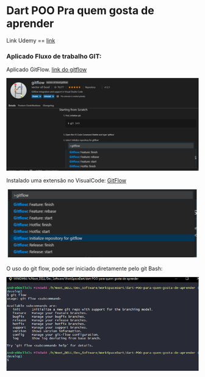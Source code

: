 # Dart POO Pra quem gosta de aprender

Link Udemy == [link ](https://www.udemy.com/share/102u9sB0Qac1dbR3w=/)

### Aplicado Fluxo de trabalho GIT: 

Aplicado GitFlow. [link do gitflow]([https://danielkummer.github.io/git-flow-cheatsheet/)

![image-20210501152809555](./image/README/image-20210501152809555.png)

Instalado uma extensão no VisualCode:  [GitFlow]([https://github.com/vector-of-bool/vscode-gitflow)

![image-20210501152707673](\image\README\image-20210501152707673.png)

O uso do git flow, pode ser iniciado diretamente pelo git Bash:

![image-20210501152619901](\image\README\image-20210501152619901.png)

